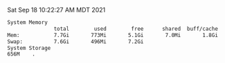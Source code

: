 Sat Sep 18 10:22:27 AM MDT 2021
```bash
System Memory
               total        used        free      shared  buff/cache   available
Mem:           7.7Gi       773Mi       5.1Gi       7.0Mi       1.8Gi       6.6Gi
Swap:          7.6Gi       496Mi       7.2Gi
System Storage
656M	.
```
```bash
